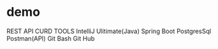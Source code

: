 # demo
REST API CURD
TOOLS
IntelliJ Ulitimate(Java)
Spring Boot
PostgresSql
Postman(API)
Git Bash
Git Hub
